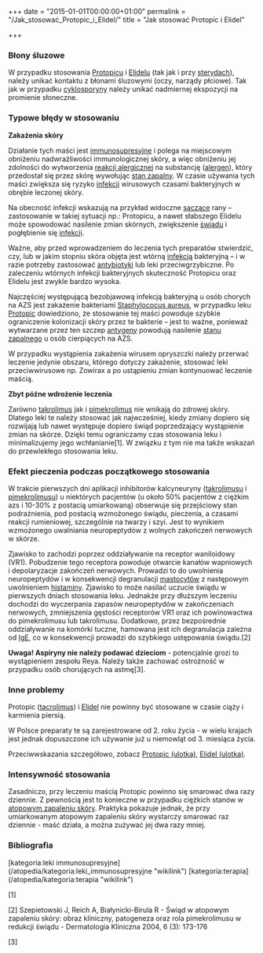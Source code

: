+++
date = "2015-01-01T00:00:00+01:00"
permalink = "/Jak_stosować_Protopic_i_Elidel/"
title = "Jak stosować Protopic i Elidel"

+++

### Błony śluzowe

W przypadku stosowania [Protopicu](/atopedia/Protopic "wikilink") i [Elidelu](/atopedia/Elidel "wikilink") (tak jak i przy [sterydach](/atopedia/sterydy "wikilink")), należy unikać kontaktu z błonami śluzowymi (oczy, narządy płciowe). Tak jak w przypadku [cyklosporyny](/atopedia/cyklosporyna "wikilink") należy unikać nadmiernej ekspozycji na promienie słoneczne.

### Typowe błędy w stosowaniu

**Zakażenia skóry**

Działanie tych maści jest [immunosupresyjne](/atopedia/immunosupresja "wikilink") i polega na miejscowym obniżeniu nadwrażliwości immunologicznej skóry, a więc obniżeniu jej zdolności do wytworzenia [reakcji alergicznej](/atopedia/reakcja_alergiczna "wikilink") na substancję ([alergen](/atopedia/alergen "wikilink")), który przedostał się przez skórę wywołując [stan zapalny](/atopedia/stan_zapalny_skóry "wikilink"). W czasie używania tych maści zwiększa się ryzyko [infekcji](/atopedia/infekcja_skóry "wikilink") wirusowych czasami bakteryjnych w obrębie leczonej skóry.

Na obecność infekcji wskazują na przykład widoczne [sączące](/atopedia/wysięk "wikilink") rany – zastosowanie w takiej sytuacji np.: Protopicu, a nawet słabszego Elidelu może spowodować nasilenie zmian skórnych, zwiększenie [świądu](/atopedia/świąd "wikilink") i pogłębienie się [infekcji](/atopedia/infekcja_skóry "wikilink").

Ważne, aby przed wprowadzeniem do leczenia tych preparatów stwierdzić, czy, lub w jakim stopniu skóra objęta jest wtórną [infekcją](/atopedia/Infekcja_skóry "wikilink") bakteryjną – i w razie potrzeby zastosować [antybiotyki](/atopedia/antybiotyki "wikilink") lub leki przeciwgrzybiczne. Po zaleczeniu wtórnych infekcji bakteryjnych skuteczność Protopicu oraz Elidelu jest zwykle bardzo wysoka.

Najczęściej występującą bezobjawową infekcją bakteryjną u osób chorych na AZS jest zakażenie bakteriami [Staphylococus aureus](/atopedia/Staphylococus_aureus "wikilink"), w przypadku leku [Protopic](/atopedia/Protopic "wikilink") dowiedziono, że stosowanie tej maści powoduje szybkie ograniczenie kolonizacji skóry przez te bakterie – jest to ważne, ponieważ wytwarzane przez ten szczep [antygeny](/atopedia/antygen "wikilink") powodują nasilenie [stanu zapalnego](/atopedia/stan_zapalny_skóry "wikilink") u osób cierpiących na AZS.

W przypadku wystąpienia zakażenia wirusem opryszczki należy przerwać leczenie jedynie obszaru, którego dotyczy zakażenie, stosować leki przeciwwirusowe np. Zowirax a po ustąpieniu zmian kontynuować leczenie maścią.

**Zbyt późne wdrożenie leczenia**

Zarówno [takrolimus](/atopedia/takrolimus "wikilink") jak i [pimekrolimus](/atopedia/pimekrolimus "wikilink") nie wnikają do zdrowej skóry. Dlatego leki te należy stosować jak najwcześniej, kiedy zmiany dopiero się rozwijają lub nawet występuje dopiero świąd poprzedzający wystąpienie zmian na skórze. Dzięki temu ograniczamy czas stosowania leku i minimalizujemy jego wchłanianie[1]. W związku z tym nie ma także wskazań do przewlekłego stosowania leku.

### Efekt pieczenia podczas początkowego stosowania

W trakcie pierwszych dni aplikacji inhibitorów kalcyneuryny ([takrolimusu](/atopedia/takrolimus "wikilink") i [pimekrolimusu](/atopedia/pimekrolimus "wikilink")) u niektórych pacjentów (u około 50% pacjentów z ciężkim azs i 10-30% z postacią umiarkowaną) obserwuje się przejściowy stan podrażnienia, pod postacią wzmożonego świądu, pieczenia, a czasami reakcji rumieniowej, szczególnie na twarzy i szyi. Jest to wynikiem wzmożonego uwalniania neuropeptydów z wolnych zakończeń nerwowych w skórze.

Zjawisko to zachodzi poprzez oddziaływanie na receptor waniloidowy (VR1). Pobudzenie tego receptora powoduje otwarcie kanałów wapniowych i depolaryzacje zakończeń nerwowych. Prowadzi to do uwolnienia neuropeptydów i w konsekwencji degranulacji [mastocytów](/atopedia/komórki_tuczne "wikilink") z następowym uwolnieniem [histaminy](/atopedia/histamina "wikilink"). Zjawisko to może nasilać uczucie świądu w pierwszych dniach stosowania leku. Jednakże przy dłuższym leczeniu dochodzi do wyczerpania zapasów neuropeptydów w zakończeniach nerwowych, zmniejszenia gęstości receptorów VR1 oraz ich powinowactwa do pimekrolimusu lub takrolimusu. Dodatkowo, przez bezpośrednie oddziaływanie na komórki tuczne, hamowana jest ich degranulacja zależna od [IgE](/atopedia/IgE "wikilink"), co w konsekwencji prowadzi do szybkiego ustępowania świądu.[2]

**Uwaga! Aspiryny nie należy podawać dzieciom** - potencjalnie grozi to wystąpieniem zespołu Reya. Należy także zachować ostrożność w przypadku osób chorujących na astmę[3].

### Inne problemy

Protopic ([tacrolimus](/atopedia/tacrolimus "wikilink")) i [Elidel](/atopedia/Elidel "wikilink") nie powinny być stosowane w czasie ciąży i karmienia piersią.

W Polsce preparaty te są zarejestrowane od 2. roku życia - w wielu krajach jest jednak dopuszczone ich używanie już u niemowląt od 3. miesiąca życia.

Przeciwwskazania szczegółowo, zobacz [Protopic (ulotka)](/Protopic_(ulotka) "wikilink"), [Elidel (ulotka)](/Elidel_(ulotka) "wikilink").

### Intensywność stosowania

Zasadniczo, przy leczeniu maścią Protopic powinno się smarować dwa razy dziennie. Z pewnością jest to konieczne w przypadku ciężkich stanów w [atopowym zapaleniu skóry](/atopedia/AZS "wikilink"). Praktyka pokazuje jednak, że przy umiarkowanym atopowym zapaleniu skóry wystarczy smarować raz dziennie - maść działa, a można zużywać jej dwa razy mniej.

### Bibliografia

<references/>
[kategoria:leki immunosupresyjne](/atopedia/kategoria:leki_immunosupresyjne "wikilink") [kategoria:terapia](/atopedia/kategoria:terapia "wikilink")

[1]

[2] Szepietowski J, Reich A, Białynicki-Birula R - Świąd w atopowym zapaleniu skóry: obraz kliniczny, patogeneza oraz rola pimekrolimusu w redukcji świądu - Dermatologia Kliniczna 2004, 6 (3): 173-176

[3]